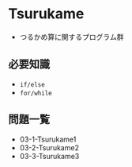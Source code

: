 # Tsurukame
- つるかめ算に関するプログラム群

## 必要知識
- `if/else`
- `for/while`

## 問題一覧
- 03-1-Tsurukame1
- 03-2-Tsurukame2
- 03-3-Tsurukame3